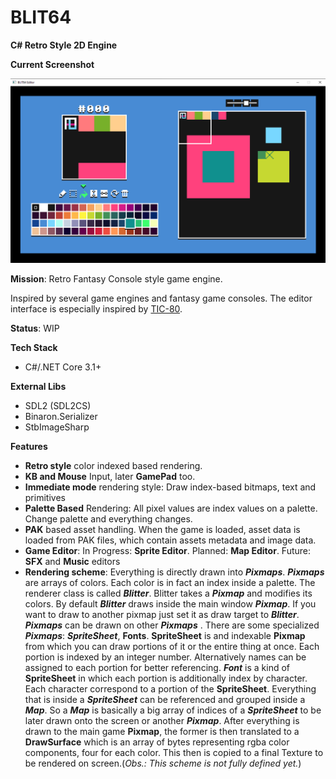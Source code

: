 # BLIT64
**C# Retro Style 2D Engine**

**Current Screenshot**

![BLIT64 Screenshot](https://github.com/rafaelvasco/BLIT64/blob/master/blit_64_screenshot.png "Screenshot")

**Mission**: Retro Fantasy Console style game engine.

Inspired by several game engines and fantasy game consoles. The editor interface is especially inspired by [TIC-80](https://github.com/nesbox/TIC-80).

**Status**: WIP

**Tech Stack**

 - C#/.NET Core 3.1+
 
 **External Libs**
 
 - SDL2 (SDL2CS)
 - Binaron.Serializer
 - StbImageSharp

**Features**

 - **Retro style** color indexed based rendering.
 - **KB and Mouse** Input, later **GamePad** too.
 - **Immediate mode** rendering style: Draw index-based bitmaps, text and primitives
 - **Palette Based** Rendering: All pixel values are index values on a palette. Change palette and everything changes.
 - **PAK** based asset handling. When the game is loaded, asset data is loaded from PAK files, which contain assets metadata and image data. 
 - **Game Editor**: In Progress: **Sprite Editor**. Planned: **Map Editor**. Future: **SFX** and **Music** editors
 - **Rendering scheme**: Everything is directly drawn into ***Pixmaps***. ***Pixmaps*** are arrays of colors. Each color is in fact an index inside a palette. The renderer class is called ***Blitter***. Blitter takes a  ***Pixmap*** and modifies its colors. By default ***Blitter*** draws inside the main window ***Pixmap***. If you want to draw to another pixmap just set it as draw target to ***Blitter***.  ***Pixmaps*** can be drawn on other  ***Pixmaps*** . There are some specialized ***Pixmaps***:  ***SpriteSheet***, **Fonts**. **SpriteSheet** is and indexable **Pixmap** from which you can draw portions of it or the entire thing at once. Each portion is indexed by an integer number. Alternatively names can be assigned to each portion for better referencing. ***Font*** is a kind of **SpriteSheet** in which each portion is additionally index by character. Each character correspond to a portion of the **SpriteSheet**.  Everything that is inside a ***SpriteSheet*** can be referenced and grouped inside a ***Map***. So a ***Map*** is basically a big array of indices of a ***SpriteSheet*** to be later drawn onto the screen or another ***Pixmap***. After everything is drawn to the main game **Pixmap**, the former is then translated to a **DrawSurface**  which is an array of bytes representing rgba color components, four for each color. This then is copied to a final Texture to be rendered on screen.(*Obs.: This scheme is not fully defined yet.*)
